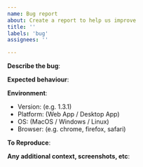 ```yaml
---
name: Bug report
about: Create a report to help us improve
title: ''
labels: 'bug'
assignees: ''

---
```


**Describe the bug**:
<!-- Describe below what the problem is -->

**Expected behaviour**:
<!-- Describe below what you expected to happen -->

**Environment**:

- Version: (e.g. 1.3.1)
- Platform: (Web App / Desktop App)
- OS: (MacOS / Windows / Linux)
- Browser: (e.g. chrome, firefox, safari)

**To Reproduce**:
<!-- List below the steps to reproduce the behaviour -->

**Any additional context, screenshots, etc**:
<!-- Add below any other context or screenshots about this bug -->
